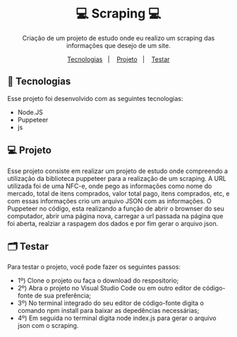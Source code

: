 <h1 align="center">💻 Scraping 💻</h1>

<p align="center">
Criação de um projeto de estudo onde eu realizo um scraping das informações que desejo de um site. 
</p>

<p align="center">
  <a href="#🚀-tecnologias">Tecnologias</a>&nbsp;&nbsp;&nbsp;|&nbsp;&nbsp;&nbsp;
  <a href="#💻-projeto">Projeto</a>&nbsp;&nbsp;&nbsp;|&nbsp;&nbsp;&nbsp;
  <a href="#🗂️-testar">Testar</a>
</p>

## 🚀 Tecnologias

Esse projeto foi desenvolvido com as seguintes tecnologias:

- Node.JS
- Puppeteer
- js

## 💻 Projeto

Esse projeto consiste em realizar um projeto de estudo onde compreendo a utilização da biblioteca puppeteer para a realização de um scraping. A URL utilizada foi de uma NFC-e, onde pego as informações como nome do mercado, total de itens comprados, valor total pago, itens comprados, etc, e com essas informações crio um arquivo JSON com as informações. O Puppeteer no código, esta realizando a função de abrir o brownser do seu computador, abrir uma página nova, carregar a url passada na página que foi aberta, realziar a raspagem dos dados e por fim gerar o arquivo json.

## 🗂️ Testar

Para testar o projeto, você pode fazer os seguintes passos:

- 1º) Clone o projeto ou faça o download do respositorio;
- 2º) Abra o projeto no Visual Studio Code ou em outro editor de código-fonte de sua preferência;
- 3º) No terminal integrado do seu editor de código-fonte digita o comando npm install para baixar as depedências necessárias;
- 4º) Em seguida no terminal digita node index.js para gerar o arquivo json com o scraping.

